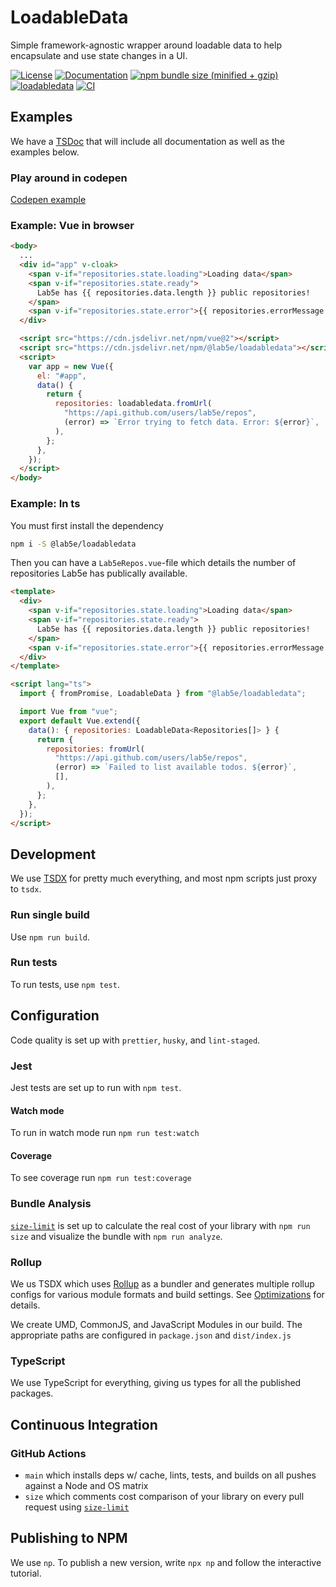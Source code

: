 # LoadableData

Simple framework-agnostic wrapper around loadable data to help encapsulate and use state changes in a UI.

[![License](https://img.shields.io/badge/License-Apache%202.0-blue.svg)](https://opensource.org/licenses/Apache-2.0)
[![Documentation](https://img.shields.io/badge/docs-tsdoc-blue.svg)](https://lab5e.github.io/loadabledata)
[![npm bundle size (minified + gzip)](https://img.shields.io/bundlephobia/minzip/@lab5e/loadabledata.svg)](#tiny)
[![loadabledata](https://img.shields.io/npm/v/@lab5e/loadabledata.svg)](https://www.npmjs.com/package/@lab5e/loadabledata)
[![CI](https://github.com/lab5e/loadabledata/actions/workflows/main.yml/badge.svg)](https://github.com/lab5e/loadabledata/actions/workflows/main.yml)

## Examples

We have a [TSDoc](https://lab5e.github.io/loadabledata/) that will include all documentation as well as the examples below.

### Play around in codepen

[Codepen example](https://codepen.io/pkkummermo/pen/abJGxbx)

### Example: Vue in browser

```html
<body>
  ...
  <div id="app" v-cloak>
    <span v-if="repositories.state.loading">Loading data</span>
    <span v-if="repositories.state.ready">
      Lab5e has {{ repositories.data.length }} public repositories!
    </span>
    <span v-if="repositories.state.error">{{ repositories.errorMessage }}</span>
  </div>

  <script src="https://cdn.jsdelivr.net/npm/vue@2"></script>
  <script src="https://cdn.jsdelivr.net/npm/@lab5e/loadabledata"></script>
  <script>
    var app = new Vue({
      el: "#app",
      data() {
        return {
          repositories: loadabledata.fromUrl(
            "https://api.github.com/users/lab5e/repos",
            (error) => `Error trying to fetch data. Error: ${error}`,
          ),
        };
      },
    });
  </script>
</body>
```

### Example: In ts

You must first install the dependency

```bash
npm i -S @lab5e/loadabledata
```

Then you can have a `Lab5eRepos.vue`-file which details the number of repositories Lab5e has publically available.

```html
<template>
  <div>
    <span v-if="repositories.state.loading">Loading data</span>
    <span v-if="repositories.state.ready">
      Lab5e has {{ repositories.data.length }} public repositories!
    </span>
    <span v-if="repositories.state.error">{{ repositories.errorMessage }}</span>
  </div>
</template>

<script lang="ts">
  import { fromPromise, LoadableData } from "@lab5e/loadabledata";

  import Vue from "vue";
  export default Vue.extend({
    data(): { repositories: LoadableData<Repositories[]> } {
      return {
        repositories: fromUrl(
          "https://api.github.com/users/lab5e/repos",
          (error) => `Failed to list available todos. ${error}`,
          [],
        ),
      };
    },
  });
</script>
```

## Development

We use [TSDX](https://github.com/formium/tsdx) for pretty much everything, and most npm scripts just proxy to `tsdx`.

### Run single build

Use `npm run build`.

### Run tests

To run tests, use `npm test`.

## Configuration

Code quality is set up with `prettier`, `husky`, and `lint-staged`.

### Jest

Jest tests are set up to run with `npm test`.

#### Watch mode

To run in watch mode run `npm run test:watch`

#### Coverage

To see coverage run `npm run test:coverage`

### Bundle Analysis

[`size-limit`](https://github.com/ai/size-limit) is set up to calculate the real cost of your library with `npm run size` and visualize the bundle with `npm run analyze`.

### Rollup

We us TSDX which uses [Rollup](https://rollupjs.org) as a bundler and generates multiple rollup configs for various module formats and build settings. See [Optimizations](#optimizations) for details.

We create UMD, CommonJS, and JavaScript Modules in our build. The appropriate paths are configured in `package.json` and `dist/index.js`

### TypeScript

We use TypeScript for everything, giving us types for all the published packages.

## Continuous Integration

### GitHub Actions

- `main` which installs deps w/ cache, lints, tests, and builds on all pushes against a Node and OS matrix
- `size` which comments cost comparison of your library on every pull request using [`size-limit`](https://github.com/ai/size-limit)

## Publishing to NPM

We use `np`. To publish a new version, write `npx np` and follow the interactive tutorial.
